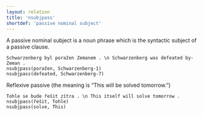 ```yaml
---
layout: relation
title: 'nsubjpass'
shortdef: 'passive nominal subject'
---
```


A passive nominal subject is a noun phrase which is the syntactic
subject of a passive clause.

~~~ sdparse
Schwarzenberg byl poražen Zemanem . \n Schwarzenberg was defeated by-Zeman .
nsubjpass(poražen, Schwarzenberg-1)
nsubjpass(defeated, Schwarzenberg-7)
~~~

Reflexive passive (the meaning is “This will be solved tomorrow.”)

~~~ sdparse
Tohle se bude řešit zítra . \n This itself will solve tomorrow .
nsubjpass(řešit, Tohle)
nsubjpass(solve, This)
~~~

